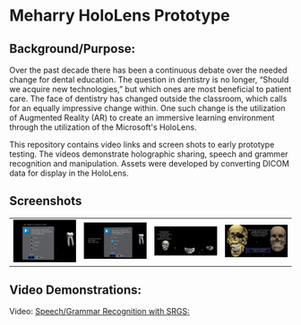 # Meharry HoloLens Prototype

## Background/Purpose:  

Over the past decade there has been a continuous debate over the needed change for dental education.  The question in dentistry is no longer, “Should we acquire new technologies,” but which ones are most beneficial to patient care. The face of dentistry has changed outside the classroom, which calls for an equally impressive change within. One such change is the utilization of Augmented Reality (AR) to create an immersive learning environment through the utilization of the Microsoft's HoloLens.

This repository contains video links and screen shots to early prototype testing.  The videos demonstrate holographic sharing, speech and grammer recognition and manipulation. Assets were developed by converting DICOM data for display in the HoloLens. 

## Screenshots

<table>
    <tr>
        <td>
            <img alt="open image 1" src="docs/Image1.png">
        </td>
        <td>
            <img alt="open imgage 2" src="docs/Image2.png">
        </td>
        <td>
            <img alt="open image 3" src="docs/Image3.png">
        </td>
		<td>
            <img alt="open image 4" src="docs/image4.png">
        </td>
    </tr>
</table>

## Video Demonstrations: 

Video: [Speech/Grammar Recognition with SRGS: ](https://drive.google.com/open?id=0B01rMfZ-W8x0SlA0T0F1MjcySUU)
